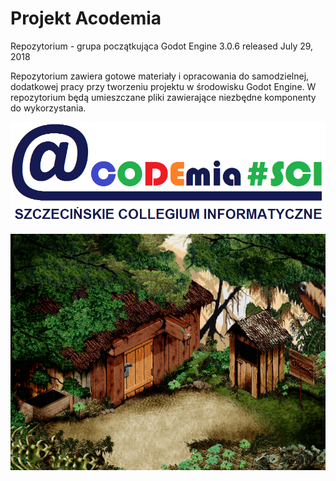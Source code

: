 # Projekt Acodemia

Repozytorium - grupa początkująca
Godot Engine 3.0.6 released July 29, 2018

Repozytorium zawiera gotowe materiały i opracowania do samodzielnej, dodatkowej pracy przy tworzeniu projektu w środowisku Godot Engine. W repozytorium będą umieszczane pliki zawierające niezbędne komponenty do wykorzystania.

![Acodemia logo](https://github.com/jackflower/Acodemia_tutorials/blob/master/graphics/acodemia_logo.png)

![Dark Forest](https://github.com/jackflower/Acodemia_tutorials/blob/master/graphics/dark_forest.png)
